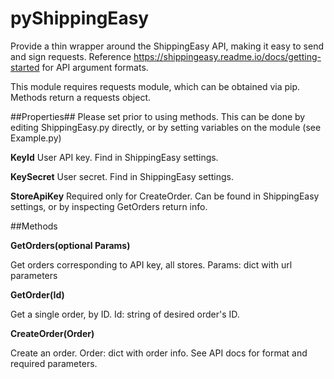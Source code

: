 # pyShippingEasy
Provide a thin wrapper around the ShippingEasy API, making it easy to send and sign requests.
Reference https://shippingeasy.readme.io/docs/getting-started for API argument formats.

This module requires requests module, which can be obtained via pip. Methods return a requests object.

##Properties##
Please set prior to using methods. This can be done by editing ShippingEasy.py directly, or by setting variables on the module (see Example.py)

**KeyId**
User API key. Find in ShippingEasy settings.

**KeySecret**
User secret. Find in ShippingEasy settings.

**StoreApiKey**
Required only for CreateOrder. Can be found in ShippingEasy settings, or by inspecting GetOrders return info.

##Methods

**GetOrders(optional Params)**

Get orders corresponding to API key, all stores.
Params: dict with url parameters

**GetOrder(Id)**

Get a single order, by ID.
Id: string of desired order's ID.

**CreateOrder(Order)**

Create an order.
Order: dict with order info. See API docs for format and required parameters. 
